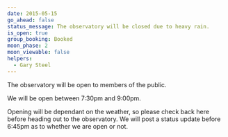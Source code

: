 ```yaml
---
date: 2015-05-15
go_ahead: false
status_message: The observatory will be closed due to heavy rain.
is_open: true
group_booking: Booked
moon_phase: 2
moon_viewable: false
helpers:
  - Gary Steel
---
```

The observatory will be open to members of the public.

We will be open between 7:30pm and 9:00pm.

Opening will be dependant on the weather, so please check back here before
heading out to the observatory. We will post a status update before 6:45pm
as to whether we are open or not.
